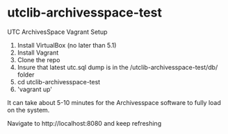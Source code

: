 # utclib-archivesspace-test
UTC ArchivesSpace Vagrant Setup

1. Install VirtualBox (no later than 5.1)
2. Install Vagrant
3. Clone the repo
4. Insure that latest utc.sql dump is in the /utclib-archivesspace-test/db/ folder
5. cd utclib-archivesspace-test
6. 'vagrant up'

It can take about 5-10 minutes for the Archivesspace software to fully load on the system.

Navigate to http://localhost:8080 and keep refreshing
